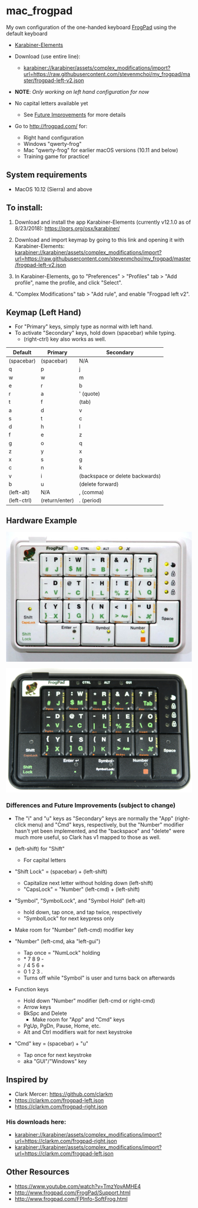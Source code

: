 # mac_frogpad

My own configuration of the one-handed keyboard [FrogPad](http://frogpad.com/)
using the default keyboard

-   [Karabiner-Elements](https://pqrs.org/osx/karabiner/files/Karabiner-Elements-12.1.0.dmg)
-   Download (use entire line):

    -   <karabiner://karabiner/assets/complex_modifications/import?url=https://raw.githubusercontent.com/stevenmchoi/my_frogpad/master/frogpad-left-v2.json>

-   **NOTE**: _Only working on left hand configuration for now_

-   No capital letters available yet

    -   See [Future Improvements](#differences-and-future-improvements) for more
        details

-   Go to http://frogpad.com/ for:

    -   Right hand configuration
    -   Windows "qwerty-frog"
    -   Mac "qwerty-frog" for earlier macOS versions (10.11 and below)
    -   Training game for practice!

## System requirements

-   MacOS 10.12 (Sierra) and above

## To install:

1. Download and install the app Karabiner-Elements (currently v12.1.0 as of
   8/23/2018): https://pqrs.org/osx/karabiner/

2. Download and import keymap by going to this link and opening it with
   Karabiner-Elements:
   <karabiner://karabiner/assets/complex_modifications/import?url=https://raw.githubusercontent.com/stevenmchoi/my_frogpad/master/frogpad-left-v2.json>

3. In Karabiner-Elements, go to "Preferences" > "Profiles" tab > "Add profile",
   name the profile, and click "Select".

4. "Complex Modifications" tab > "Add rule", and enable "Frogpad left v2".

## Keymap (Left Hand)

-   For "Primary" keys, simply type as normal with left hand.
-   To activate "Secondary" keys, hold down (spacebar) while typing.
    -   (right-ctrl) key also works as well.

| Default     | Primary        | Secondary                       |
| ----------- | -------------- | ------------------------------- |
| (spacebar)  | (spacebar)     | N/A                             |
| q           | p              | j                               |
| w           | w              | m                               |
| e           | r              | b                               |
| r           | a              | ' (quote)                       |
| t           | f              | (tab)                           |
| a           | d              | v                               |
| s           | t              | c                               |
| d           | h              | l                               |
| f           | e              | z                               |
| g           | o              | q                               |
| z           | y              | x                               |
| x           | s              | g                               |
| c           | n              | k                               |
| v           | i              | (backspace or delete backwards) |
| b           | u              | (delete forward)                |
| (left-alt)  | N/A            | , (comma)                       |
| (left-ctrl) | (return/enter) | . (period)                      |

## Hardware Example

![alt text](./docs/mac_frogpad.jpg "Mac Frogpad keyboard (left hand)")

![alt text](./docs/windows_Frogpad_keyboard.jpg "Windows Frogpad keyboard (left hand)")

### Differences and Future Improvements (subject to change)

-   The "i" and "u" keys as "Secondary" keys are normally the "App" (right-click
    menu) and "Cmd" keys, respectively, but the "Number" modifier hasn't yet
    been implemented, and the "backspace" and "delete" were much more useful, so
    Clark has v1 mapped to those as well.

-   (left-shift) for "Shift"

    -   For capital letters

-   "Shift Lock" = (spacebar) + (left-shift)

    -   Capitalize next letter without holding down (left-shift)
    -   "CapsLock" = "Number" (left-cmd) + (left-shift)

-   "Symbol", "SymbolLock", and "Symbol Hold" (left-alt)

    -   hold down, tap once, and tap twice, respectively
    -   "SymbolLock" for next keypress only

-   Make room for "Number" (left-cmd) modifier key

-   "Number" (left-cmd, aka "left-gui")

    -   Tap once = "NumLock" holding
    -   \* 7 8 9 -
    -   / 4 5 6 +
    -   0 1 2 3 .
    -   Turns off while "Symbol" is user and turns back on afterwards

-   Function keys

    -   Hold down "Number" modifier (left-cmd or right-cmd)
    -   Arrow keys
    -   BkSpc and Delete
        -   Make room for "App" and "Cmd" keys
    -   PgUp, PgDn, Pause, Home, etc.
    -   Alt and Ctrl modifiers wait for next keystroke

-   "Cmd" key = (spacebar) + "u"

    -   Tap once for next keystroke
    -   aka "GUI"/"Windows" key

## Inspired by

-   Clark Mercer: https://github.com/clarkm
-   https://clarkm.com/frogpad-left.json
-   https://clarkm.com/frogpad-right.json

### His downloads here:

-   <karabiner://karabiner/assets/complex_modifications/import?url=https://clarkm.com/frogpad-right.json>
-   <karabiner://karabiner/assets/complex_modifications/import?url=https://clarkm.com/frogpad-left.json>

## Other Resources

-   https://www.youtube.com/watch?v=TmzYovAMHE4
-   http://www.frogpad.com/FrogPad/Support.html
-   http://www.frogpad.com/FPInfo-SoftFrog.html
